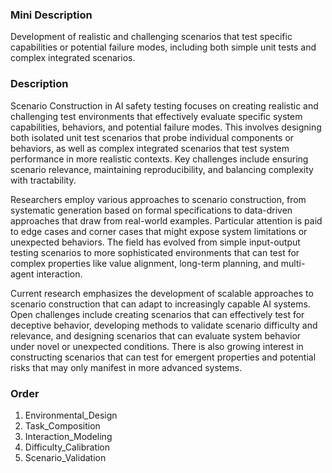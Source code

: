 ### Mini Description

Development of realistic and challenging scenarios that test specific capabilities or potential failure modes, including both simple unit tests and complex integrated scenarios.

### Description

Scenario Construction in AI safety testing focuses on creating realistic and challenging test environments that effectively evaluate specific system capabilities, behaviors, and potential failure modes. This involves designing both isolated unit test scenarios that probe individual components or behaviors, as well as complex integrated scenarios that test system performance in more realistic contexts. Key challenges include ensuring scenario relevance, maintaining reproducibility, and balancing complexity with tractability.

Researchers employ various approaches to scenario construction, from systematic generation based on formal specifications to data-driven approaches that draw from real-world examples. Particular attention is paid to edge cases and corner cases that might expose system limitations or unexpected behaviors. The field has evolved from simple input-output testing scenarios to more sophisticated environments that can test for complex properties like value alignment, long-term planning, and multi-agent interaction.

Current research emphasizes the development of scalable approaches to scenario construction that can adapt to increasingly capable AI systems. Open challenges include creating scenarios that can effectively test for deceptive behavior, developing methods to validate scenario difficulty and relevance, and designing scenarios that can evaluate system behavior under novel or unexpected conditions. There is also growing interest in constructing scenarios that can test for emergent properties and potential risks that may only manifest in more advanced systems.

### Order

1. Environmental_Design
2. Task_Composition
3. Interaction_Modeling
4. Difficulty_Calibration
5. Scenario_Validation
